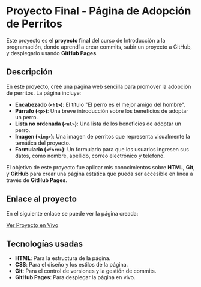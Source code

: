  # Proyecto Final - Página de Adopción de Perritos

Este proyecto es el **proyecto final** del curso de Introducción a la programación, donde aprendí a crear commits, subir un proyecto a GitHub, y desplegarlo usando **GitHub Pages**.

## Descripción

En este proyecto, creé una página web sencilla para promover la adopción de perritos. La página incluye:

- **Encabezado (`<h1>`)**: El título "El perro es el mejor amigo del hombre".
- **Párrafo (`<p>`)**: Una breve introducción sobre los beneficios de adoptar un perro.
- **Lista no ordenada (`<ul>`)**: Una lista de los beneficios de adoptar un perro.
- **Imagen (`<img>`)**: Una imagen de perritos que representa visualmente la temática del proyecto.
- **Formulario (`<form>`)**: Un formulario para que los usuarios ingresen sus datos, como nombre, apellido, correo electrónico y teléfono.

El objetivo de este proyecto fue aplicar mis conocimientos sobre **HTML**, **Git**, y **GitHub** para crear una página estática que pueda ser accesible en línea a través de **GitHub Pages**.

## Enlace al proyecto

En el siguiente enlace se puede ver la página creada:

[Ver Proyecto en Vivo](https://tu-usuario.github.io/nombre-del-repositorio/)

## Tecnologías usadas

- **HTML**: Para la estructura de la página.
- **CSS**: Para el diseño y los estilos de la página.
- **Git**: Para el control de versiones y la gestión de commits.
- **GitHub Pages**: Para desplegar la página en vivo.


